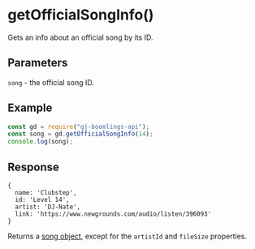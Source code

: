 # getOfficialSongInfo()

Gets an info about an official song by its ID.

## Parameters
`song` - the official song ID.

## Example
```js
const gd = require("gj-boomlings-api");
const song = gd.getOfficialSongInfo(14);
console.log(song);
```

## Response
```
{
  name: 'Clubstep',
  id: 'Level 14',
  artist: 'DJ-Nate',
  link: 'https://www.newgrounds.com/audio/listen/396093'
}
```

Returns a [song object](./objects/song.md), except for the `artistId` and `fileSize` properties.